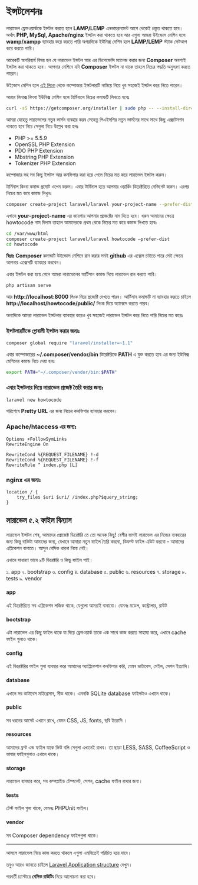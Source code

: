# ইন্সটলেশনঃ

লারাভেল ফ্রেমওয়ার্ককে ইন্সটল করতে হলে **LAMP/LEMP** এনভায়রনমেন্ট আগে থেকেই প্রস্তুত থাকতে হবে।
অর্থাৎ **PHP, MySql, Apache/nginx** ইন্সটল করা থাকতে হবে আর এগুলা আমরা উইন্ডোস মেশিন হলে **wamp/xampp** ব্যাবহার করে করতে পারি অপরদিকে ইউনিক্স মেশিন হলে **LAMP/LEMP** স্ট্যাক সেটআপ করে করতে পারি।

আরেকটি অপরিহার্য বিষয় হল যে লারাভেল ইন্সটল আর এর ডিপেন্ডেন্সি ম্যানেজ করার জন্য **Composer** অবশ্যই ইন্সটল করা থাকতে হবে।
আপনার মেশিনে যদি **Composer** ইন্সটল না থাকে তাহলে নিচের পদ্ধতি অনুসরণ করতে পারেন।

উইন্ডোস মেশিন হলে [এই লিংক](https://getcomposer.org/Composer-Setup.exe) থেকে কম্পোজার ইন্সটলারটি নামিয়ে নিয়ে খুব সহজেই ইন্সটল করে নিতে পারেন।

আবার লিনাক্স কিংবা ইউনিক্স মেশিন হলে টার্মিনালে নিচের কমান্ডটি লিখতে হবেঃ  

```bash
curl -sS https://getcomposer.org/installer | sudo php -- --install-dir=/usr/local/bin --filename=composer
```

আমরা যেহেতু লারাভেলের নতুন ভার্সন ব্যবহার করব সেহেতু পিএইসপির নতুন ভার্সনের সাথে সাথে কিছু এক্সটেনশন থাকতে হবে নিচে সেগুলা নিচে উল্লেখ করা হলঃ

* PHP >= 5.5.9
* OpenSSL PHP Extension
* PDO PHP Extension
* Mbstring PHP Extension
* Tokenizer PHP Extension

কম্পোজার সহ সব কিছু ইন্সটল আর কনফিগার করা হয়ে গেলে নিচের মত করে লারাভেল ইন্সটল করুন।

টার্মিনাল কিংবা কমান্ড প্রমোট ওপেন করুন। এবার টার্মিনাল হতে আপনার ওয়ার্কিং ডিরেক্টরিতে নেভিগেট করুন। এরপর নিচের মত করে কমান্ড লিখুনঃ

```bash
composer create-project laravel/laravel your-project-name --prefer-dist
```

এখানে **your-project-name** এর জায়গায় আপনার প্রজেক্টের নাম দিতে হবে।
ধরুন আমাদের ক্ষেত্রে howtocode নাম দিলাম তাহলে আমাদেরকে প্রথম থেকে নিচের মত করে কমান্ড লিখতে হবেঃ

```bash
cd /var/www/html
composer create-project laravel/laravel howtocode –prefer-dist
cd howtocode
```

**বিঃদ্রঃ** **Composer** কমান্ডটি উইন্ডোস মেশিনে রান করার সমই **github** এর এক্সেস চাইতে পারে সেই ক্ষেত্রে আপনার এক্সেসটি ব্যাবহার করবেন।

এবার ইন্সটল করা হয়ে গেলে আমরা লারাভেলের আর্টিসান কমান্ড দিয়ে লারাভেল রান করতে পারি।
```bash
php artisan serve
```
আর **http://localhost:8000** লিংক দিয়ে প্রজেক্টি দেখতে পারব।
আর্টিসান কমান্ডটি না ব্যাবহার করতে চাইলে **http://localhost/howtocode/public/** লিংক দিয়ে অ্যাক্সেস করতে পারব।

অন্যদিকে আমরা লারাভেল ইন্সটলার ব্যাবহার করেও খুব সহজেই লারাভেল ইন্সটল করে নিতে পারি নিচের মত করেঃ

### ইন্সটলারটিকে গ্লোবালী ইন্সটল করার জন্যঃ

```bash
composer global require "laravel/installer=~1.1"
```

এবার কম্পোজারের **~/.composer/vendor/bin** ডিরেক্টরিকে **PATH** এ যুক্ত করতে হবে এর জন্য ইউনিক্স মেশিনের কমান্ড নিচে দেয়া হলঃ

```bash
export PATH="~/.composer/vendor/bin:$PATH"
```

### এবার ইন্সটলার দিয়ে লারাভেল প্রজেক্ট তৈরি করার জন্যঃ

```bash
laravel new howtocode
```

পরিশেষে **Pretty URL** এর জন্য নিচের কনফিগার ব্যাবহার করবেন।

### Apache/htaccess এর জন্যঃ

```apacheconf
Options +FollowSymLinks
RewriteEngine On

RewriteCond %{REQUEST_FILENAME} !-d
RewriteCond %{REQUEST_FILENAME} !-f
RewriteRule ^ index.php [L]
```

### nginx এর জন্যঃ

```apacheconf
location / {
    try_files $uri $uri/ /index.php?$query_string;
}
```

## লারাভেল ৫.২ ফাইল বিন্যাস
লারাভেল ইন্সটল শেষ, আমাদের প্রোজেক্ট ডিরেক্টরি তে তো অনেক কিছু! বেশীর ভাগই লারাভেল এর নিজের ব্যবহারের জন্য কিন্তু বাকিটা আমাদের জন্য, যেখানে আমারা নতুন ফাইল তৈরি করবো, ডিফল্ট ফাইল এডিট করবো - আমাদের এপ্লিকেশন বানাতে।
আসুন বেসিক ধারনা নিয়ে নেই।

এখানে সাধারণ ভাবে ৯টি ডিরেক্টরি ও কিছু ফাইল পাই।

১. app
২. bootstrap
৩. config
৪. database
৫. public
৬. resources
৭. storage
৮. tests
৯. vendor

#### app
এই ডিরেক্টরিতে সব এপ্লিকেশন লজিক থাকে, যেগুলো আমরাই বানাবো। যেমনঃ মডেল, কন্ট্রোলার, রাউট

#### bootstrap
এটা লারাভেল এর কিছু ফাইল থাকে যা দিয়ে ফ্রেমওয়ার্ক তাকে এক সাথে কাজ করতে সাহায্য করে, এখানে cache ফাইল গুলাও থাকে।

#### config
এই ডিরেক্টরির ফাইল গুলা ব্যবহার করে আমাদের অ্যাপ্লিকেশান কনফিগার করি, যেমন ডাটাবেস, মেইল, সেশন ইত্যাদি।

#### database
এখানে সব ডাটাবেস মাইগ্রেসান, সীড থাকে। এমনকি SQLite database ফাইলটাও এখানে থাকে।

#### public
সব ধরনের আসেট এখানে রাখে, যেমন CSS, JS, fonts, ছবি ইত্যাদি ।

#### resources
আমাদের ফ্রন্ট এন্ড ফাইল যাকে ভিউ বলি সেগুলা এখানেই রাখব। তা ছাড়া LESS, SASS, CoffeeScript ও ভাষার ফাইলগুলাও এখানে থাকে।

#### storage
লারাভেল ব্যবহার করে, সব কম্পপ্লাইড টেম্পলেট, সেশন, cache ফাইল রাখার জন্য।

#### tests
টেস্ট ফাইল গুলা থাকে, যেমনঃ PHPUnit ফাইল।

#### vendor
সব Composer dependency ফাইলগুলা থাকে।
****
আসলে লারাভেল নিয়ে কাজ করতে থাকলে এগুলা এমনিতেই পরিচিত হয়ে যাবে।

তবুও আরও জানতে চাইলে [Laravel Application structure](https://laravel.com/docs/master/structure) দেখুন।




পরবর্তী চ্যাপ্টারে **বেসিক রাউটিং** নিয়ে আলোচনা করা হবে।
